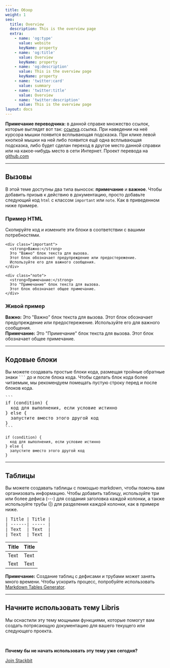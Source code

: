 ```yaml
---
title: Обзор
weight: 1
seo:
  title: Overview
  description: This is the overview page
  extra:
    - name: 'og:type'
      value: website
      keyName: property
    - name: 'og:title'
      value: Overview
      keyName: property
    - name: 'og:description'
      value: This is the overview page
      keyName: property
    - name: 'twitter:card'
      value: summary
    - name: 'twitter:title'
      value: Overview
    - name: 'twitter:description'
      value: This is the overview page
layout: docs
---
```


<div class="note">
  <strong>Примечание переводчика:</strong> 
   в данной справке множество ссылок, которые выглядят вот так: <span onclick="showClick('ссылка')"><a href="#" onclick="return false" onblur="hideClick()" onmouseover="show('ссылка')" onmouseout="hide()">ссылка</a></span>.ссылка. При наведении на неё курсора мышки появится всплывающая подсказка. При клике левой кнопкой мышки на ней либо появится ещё одна всплывающая подсказка, либо будет сделан переход в другое место данной справки или на какое-нибудь место в сети Интернет.
Проект перевода на  <a href="https://github.com/customizer/svg.js-ru">github.com</a>
</div>

<hr>

## Вызовы

В этой теме доступны два типа выносок: **примечание** и **важное**. Чтобы добавить призыв к действию в документацию, просто добавьте следующий код `html` с классом `important` или `note`. Как в приведенном ниже примере.

### Пример HTML

Скопируйте код и измените эти блоки в соответствии с вашими потребностями.

```
<div class="important">
  <strong>Важно:</strong> 
  Это "Важно" блок текста для вызова.
  Этот блок обозначает предупреждение или предостережение. 
  Используйте его для важного сообщения. 
</div>
```

```
<div class="note">
  <strong>Примечание:</strong> 
  Это "Примечание" блок текста для вызова. 
  Этот блок обозначает общее примечание. 
</div>
```

### Живой пример

<div class="important">
  <strong>Важно:</strong> 
  Это "Важно" блок текста для вызова. 
  Этот блок обозначает предупреждение или предостережение.
  Используйте его для важного сообщения. 
</div>

<div class="note">
  <strong>Примечание:</strong> 
  Это "Примечание" блок текста для вызова. 
  Этот блок обозначает общее примечание. 
</div>

<hr>

## Кодовые блоки

Вы можете создавать простые блоки кода, размещая тройные обратные знаки <code>```</code> до и после блока кода. Чтобы сделать блок кода более читаемым, мы рекомендуем помещать пустую строку перед и после блоков кода.

<pre>```
if (condition) {
  код для выполнения, если условие истинно
} else {
  запустите вместо этого другой код
}
```
</pre>

```
if (condition) {
  код для выполнения, если условие истинно
} else {
  запустите вместо этого другой код
}
```

<hr>

## Таблицы

Вы можете создавать таблицы с помощью markdown, чтобы помочь вам организовать информацию. Чтобы добавить таблицу, используйте три или более дефиса (---) для создания заголовка каждой колонки, а также используйте трубы (|) для разделения каждой колонки, как в примере ниже.

<pre>
| Title | Title |
| ------| ----- |
| Text  | Text  |
| Text  | Text  |
</pre>

| Title | Title |
| ------| ----- |
| Text  | Text  |
| Text  | Text  |

<div class="note">
  <strong>Примечание:</strong> 
  Создание таблиц с дефисами и трубами может занять много времени. Чтобы ускорить процесс, попробуйте использовать <a href="http://www.tablesgenerator.com/markdown_tables" >Markdown Tables Generator</a>.
</div>

<hr>

## Начните использовать тему Libris

Мы оснастили эту тему мощными функциями, которые помогут вам создать потрясающую документацию для вашего текущего или следующего проекта.

<br>

**Почему бы не начать использовать эту тему уже сегодня?**

<a href="https://www.stackbit.com/" class="button">Join Stackbit</a>
